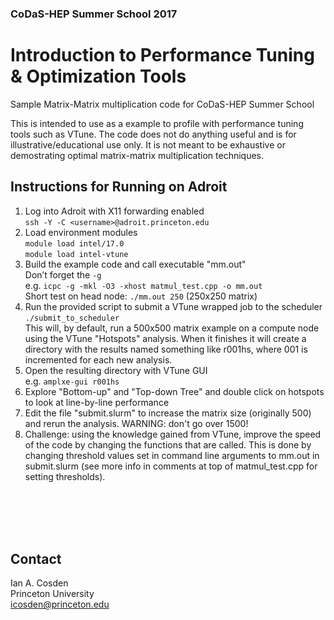 ### CoDaS-HEP Summer School 2017
# Introduction to Performance Tuning & Optimization Tools


Sample Matrix-Matrix multiplication code for CoDaS-HEP Summer School

This is intended to use as a example to profile with performance tuning tools such as VTune.  The code does not do anything useful and is for illustrative/educational use only.  It is not meant to be exhaustive or demostrating optimal matrix-matrix multiplication techniques.

## Instructions for Running on Adroit

1. Log into Adroit with X11 forwarding enabled  
`ssh -Y -C <username>@adroit.princeton.edu`
1. Load environment modules  
`module load intel/17.0`  
`module load intel-vtune`
1. Build the example code and call executable "mm.out"  
  Don’t forget the `-g`  
  e.g. `icpc -g -mkl -O3 -xhost matmul_test.cpp -o mm.out`   
  Short test on head node: `./mm.out 250` (250x250 matrix)   
1. Run the provided script to submit a VTune wrapped job to the scheduler  
  `./submit_to_scheduler`  
  This will, by default, run a 500x500 matrix example on a compute node using the VTune "Hotspots" analysis.  When it finishes it will create a directory with the results named something like r001hs, where 001 is incremented for each new analysis.
1. Open the resulting directory with VTune GUI  
  e.g. `amplxe-gui r001hs`
1. Explore "Bottom-up" and "Top-down Tree" and double click on hotspots to look at line-by-line performance
1. Edit the file "submit.slurm" to increase the matrix size (originally 500) and rerun the analysis. WARNING: don't go over 1500!
1. Challenge: using the knowledge gained from VTune, improve the speed of the code by changing the functions that are called.  This is done by changing threshold values set in command line arguments to mm.out in submit.slurm (see more info in comments at top of matmul_test.cpp for setting thresholds).
  
<br><br><br><br>   

## Contact
Ian A. Cosden  
Princeton University  
icosden@princeton.edu

  
